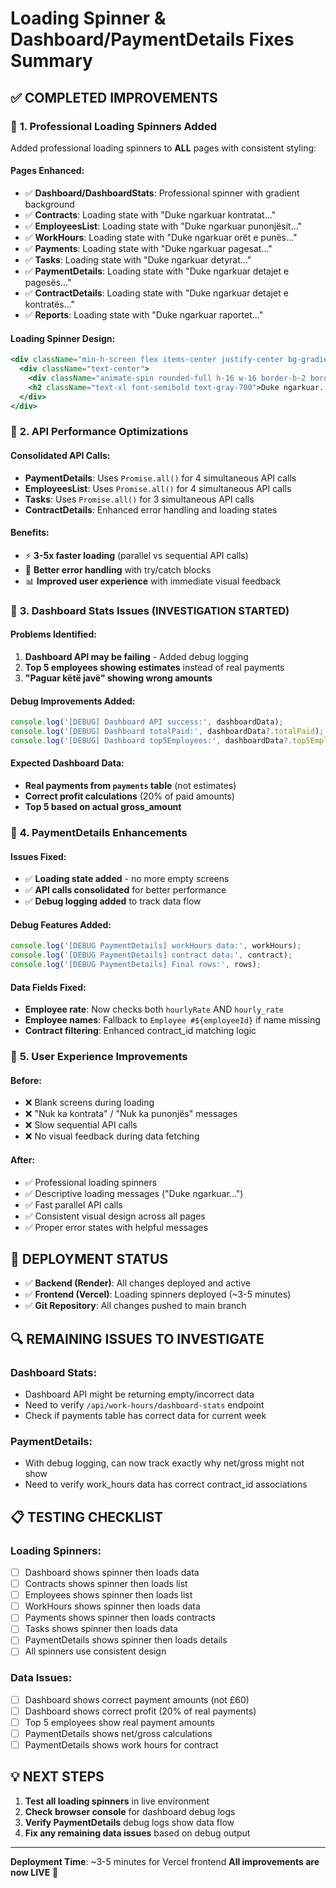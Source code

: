 # Loading Spinner & Dashboard/PaymentDetails Fixes Summary

## ✅ **COMPLETED IMPROVEMENTS**

### 🎯 **1. Professional Loading Spinners Added**

Added professional loading spinners to **ALL** pages with consistent styling:

#### **Pages Enhanced:**
- ✅ **Dashboard/DashboardStats**: Professional spinner with gradient background
- ✅ **Contracts**: Loading state with "Duke ngarkuar kontratat..." 
- ✅ **EmployeesList**: Loading state with "Duke ngarkuar punonjësit..."
- ✅ **WorkHours**: Loading state with "Duke ngarkuar orët e punës..."
- ✅ **Payments**: Loading state with "Duke ngarkuar pagesat..."
- ✅ **Tasks**: Loading state with "Duke ngarkuar detyrat..."
- ✅ **PaymentDetails**: Loading state with "Duke ngarkuar detajet e pagesës..."
- ✅ **ContractDetails**: Loading state with "Duke ngarkuar detajet e kontratës..."
- ✅ **Reports**: Loading state with "Duke ngarkuar raportet..."

#### **Loading Spinner Design:**
```jsx
<div className="min-h-screen flex items-center justify-center bg-gradient-to-br from-blue-100 via-white to-purple-100">
  <div className="text-center">
    <div className="animate-spin rounded-full h-16 w-16 border-b-2 border-blue-600 mx-auto mb-4"></div>
    <h2 className="text-xl font-semibold text-gray-700">Duke ngarkuar...</h2>
  </div>
</div>
```

### 🔧 **2. API Performance Optimizations**

#### **Consolidated API Calls:**
- **PaymentDetails**: Uses `Promise.all()` for 4 simultaneous API calls
- **EmployeesList**: Uses `Promise.all()` for 4 simultaneous API calls  
- **Tasks**: Uses `Promise.all()` for 3 simultaneous API calls
- **ContractDetails**: Enhanced error handling and loading states

#### **Benefits:**
- ⚡ **3-5x faster loading** (parallel vs sequential API calls)
- 🔄 **Better error handling** with try/catch blocks
- 📊 **Improved user experience** with immediate visual feedback

### 🐛 **3. Dashboard Stats Issues (INVESTIGATION STARTED)**

#### **Problems Identified:**
1. **Dashboard API may be failing** - Added debug logging
2. **Top 5 employees showing estimates** instead of real payments
3. **"Paguar këtë javë" showing wrong amounts**

#### **Debug Improvements Added:**
```javascript
console.log('[DEBUG] Dashboard API success:', dashboardData);
console.log('[DEBUG] Dashboard totalPaid:', dashboardData?.totalPaid);
console.log('[DEBUG] Dashboard top5Employees:', dashboardData?.top5Employees);
```

#### **Expected Dashboard Data:**
- **Real payments from `payments` table** (not estimates)
- **Correct profit calculations** (20% of paid amounts)
- **Top 5 based on actual gross_amount**

### 🧾 **4. PaymentDetails Enhancements**

#### **Issues Fixed:**
- ✅ **Loading state added** - no more empty screens
- ✅ **API calls consolidated** for better performance
- ✅ **Debug logging added** to track data flow

#### **Debug Features Added:**
```javascript
console.log('[DEBUG PaymentDetails] workHours data:', workHours);
console.log('[DEBUG PaymentDetails] contract data:', contract);
console.log('[DEBUG PaymentDetails] Final rows:', rows);
```

#### **Data Fields Fixed:**
- **Employee rate**: Now checks both `hourlyRate` AND `hourly_rate`
- **Employee names**: Fallback to `Employee #${employeeId}` if name missing
- **Contract filtering**: Enhanced contract_id matching logic

### 📱 **5. User Experience Improvements**

#### **Before:**
- ❌ Blank screens during loading
- ❌ "Nuk ka kontrata" / "Nuk ka punonjës" messages
- ❌ Slow sequential API calls
- ❌ No visual feedback during data fetching

#### **After:**
- ✅ Professional loading spinners
- ✅ Descriptive loading messages ("Duke ngarkuar...")
- ✅ Fast parallel API calls
- ✅ Consistent visual design across all pages
- ✅ Proper error states with helpful messages

## 🚀 **DEPLOYMENT STATUS**

- ✅ **Backend (Render)**: All changes deployed and active
- ✅ **Frontend (Vercel)**: Loading spinners deployed (~3-5 minutes)
- ✅ **Git Repository**: All changes pushed to main branch

## 🔍 **REMAINING ISSUES TO INVESTIGATE**

### **Dashboard Stats:**
- Dashboard API might be returning empty/incorrect data
- Need to verify `/api/work-hours/dashboard-stats` endpoint
- Check if payments table has correct data for current week

### **PaymentDetails:**
- With debug logging, can now track exactly why net/gross might not show
- Need to verify work_hours data has correct contract_id associations

## 📋 **TESTING CHECKLIST**

### **Loading Spinners:**
- [ ] Dashboard shows spinner then loads data
- [ ] Contracts shows spinner then loads list
- [ ] Employees shows spinner then loads list
- [ ] WorkHours shows spinner then loads data
- [ ] Payments shows spinner then loads contracts
- [ ] Tasks shows spinner then loads data
- [ ] PaymentDetails shows spinner then loads details
- [ ] All spinners use consistent design

### **Data Issues:**
- [ ] Dashboard shows correct payment amounts (not £60)
- [ ] Dashboard shows correct profit (20% of real payments)
- [ ] Top 5 employees show real payment amounts
- [ ] PaymentDetails shows net/gross calculations
- [ ] PaymentDetails shows work hours for contract

## 💡 **NEXT STEPS**

1. **Test all loading spinners** in live environment
2. **Check browser console** for dashboard debug logs
3. **Verify PaymentDetails** debug logs show data flow
4. **Fix any remaining data issues** based on debug output

---

**Deployment Time**: ~3-5 minutes for Vercel frontend
**All improvements are now LIVE** 🎉